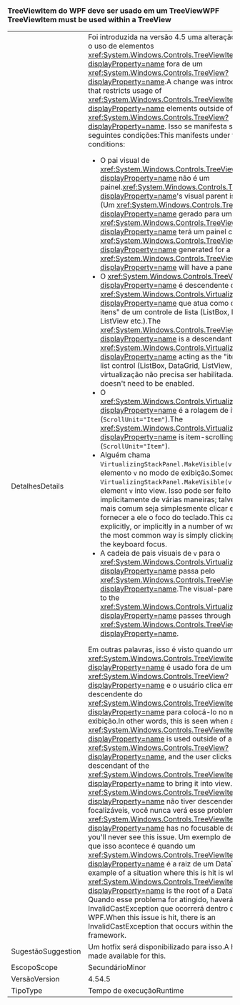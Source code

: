 ### <a name="wpf-treeviewitem-must-be-used-within-a-treeview"></a><span data-ttu-id="383d6-101">TreeViewItem do WPF deve ser usado em um TreeView</span><span class="sxs-lookup"><span data-stu-id="383d6-101">WPF TreeViewItem must be used within a TreeView</span></span>

|   |   |
|---|---|
|<span data-ttu-id="383d6-102">Detalhes</span><span class="sxs-lookup"><span data-stu-id="383d6-102">Details</span></span>|<span data-ttu-id="383d6-103">Foi introduzida na versão 4.5 uma alteração que restringe o uso de elementos <xref:System.Windows.Controls.TreeViewItem?displayProperty=name> fora de um <xref:System.Windows.Controls.TreeView?displayProperty=name>.</span><span class="sxs-lookup"><span data-stu-id="383d6-103">A change was introduced in 4.5 that restricts usage of <xref:System.Windows.Controls.TreeViewItem?displayProperty=name> elements outside of a <xref:System.Windows.Controls.TreeView?displayProperty=name>.</span></span> <span data-ttu-id="383d6-104">Isso se manifesta sob as seguintes condições:</span><span class="sxs-lookup"><span data-stu-id="383d6-104">This manifests under the following conditions:</span></span><ul><li><span data-ttu-id="383d6-105">O pai visual de <xref:System.Windows.Controls.TreeViewItem?displayProperty=name> não é um painel.</span><span class="sxs-lookup"><span data-stu-id="383d6-105"><xref:System.Windows.Controls.TreeViewItem?displayProperty=name>'s visual parent is not a panel.</span></span> <span data-ttu-id="383d6-106">(Um <xref:System.Windows.Controls.TreeViewItem?displayProperty=name> gerado para um <xref:System.Windows.Controls.TreeView?displayProperty=name> terá um painel como pai)</span><span class="sxs-lookup"><span data-stu-id="383d6-106">(A <xref:System.Windows.Controls.TreeViewItem?displayProperty=name> generated for a <xref:System.Windows.Controls.TreeView?displayProperty=name> will have a panel as its parent)</span></span></li><li><span data-ttu-id="383d6-107">O <xref:System.Windows.Controls.TreeViewItem?displayProperty=name> é descendente de um <xref:System.Windows.Controls.VirtualizingStackPanel?displayProperty=name> que atua como o &quot;host de itens&quot; de um controle de lista (ListBox, DataGrid, ListView etc.).</span><span class="sxs-lookup"><span data-stu-id="383d6-107">The <xref:System.Windows.Controls.TreeViewItem?displayProperty=name> is a descendant of a <xref:System.Windows.Controls.VirtualizingStackPanel?displayProperty=name> acting as the &quot;items host&quot; for a list control (ListBox, DataGrid, ListView, etc.).</span></span> <span data-ttu-id="383d6-108">A virtualização não precisa ser habilitada.</span><span class="sxs-lookup"><span data-stu-id="383d6-108">Virtualization doesn't need to be enabled.</span></span></li><li><span data-ttu-id="383d6-109">O <xref:System.Windows.Controls.VirtualizingStackPanel?displayProperty=name> é a rolagem de itens (<code>ScrollUnit=&quot;Item&quot;</code>).</span><span class="sxs-lookup"><span data-stu-id="383d6-109">The <xref:System.Windows.Controls.VirtualizingStackPanel?displayProperty=name> is item-scrolling (<code>ScrollUnit=&quot;Item&quot;</code>).</span></span></li><li><span data-ttu-id="383d6-110">Alguém chama <code>VirtualizingStackPanel.MakeVisible(v)</code> para rolar um elemento <code>v</code> no modo de exibição.</span><span class="sxs-lookup"><span data-stu-id="383d6-110">Someone calls <code>VirtualizingStackPanel.MakeVisible(v)</code> to scroll an element <code>v</code> into view.</span></span> <span data-ttu-id="383d6-111">Isso pode ser feito explícita ou implicitamente de várias maneiras; talvez a maneira mais comum seja simplesmente clicar em <code>v</code> para fornecer a ele o foco do teclado.</span><span class="sxs-lookup"><span data-stu-id="383d6-111">This can be done explicitly, or implicitly in a number of ways; perhaps the most common way is simply clicking on <code>v</code> to give it the keyboard focus.</span></span></li><li><span data-ttu-id="383d6-112">A cadeia de pais visuais de <code>v</code> para o <xref:System.Windows.Controls.VirtualizingStackPanel?displayProperty=name> passa pelo <xref:System.Windows.Controls.TreeViewItem?displayProperty=name>.</span><span class="sxs-lookup"><span data-stu-id="383d6-112">The visual-parent chain from <code>v</code> to the <xref:System.Windows.Controls.VirtualizingStackPanel?displayProperty=name> passes through the <xref:System.Windows.Controls.TreeViewItem?displayProperty=name>.</span></span></li></ul><span data-ttu-id="383d6-113">Em outras palavras, isso é visto quando um <xref:System.Windows.Controls.TreeViewItem?displayProperty=name> é usado fora de um <xref:System.Windows.Controls.TreeView?displayProperty=name> e o usuário clica em um descendente do <xref:System.Windows.Controls.TreeViewItem?displayProperty=name> para colocá-lo no modo de exibição.</span><span class="sxs-lookup"><span data-stu-id="383d6-113">In other words, this is seen when a <xref:System.Windows.Controls.TreeViewItem?displayProperty=name> is used outside of a <xref:System.Windows.Controls.TreeView?displayProperty=name>, and the user clicks on a descendant of the <xref:System.Windows.Controls.TreeViewItem?displayProperty=name> to bring it into view.</span></span> <span data-ttu-id="383d6-114">Se o <xref:System.Windows.Controls.TreeViewItem?displayProperty=name> não tiver descendentes focalizáveis, você nunca verá esse problema.</span><span class="sxs-lookup"><span data-stu-id="383d6-114">If the <xref:System.Windows.Controls.TreeViewItem?displayProperty=name> has no focusable descendants, you'll never see this issue.</span></span> <span data-ttu-id="383d6-115">Um exemplo de situação em que isso acontece é quando um <xref:System.Windows.Controls.TreeViewItem?displayProperty=name> é a raiz de um DataTemplate.</span><span class="sxs-lookup"><span data-stu-id="383d6-115">An example of a situation where this is hit is when a <xref:System.Windows.Controls.TreeViewItem?displayProperty=name> is the root of a DataTemplate.</span></span> <span data-ttu-id="383d6-116">Quando esse problema for atingido, haverá uma InvalidCastException que ocorrerá dentro da estrutura do WPF.</span><span class="sxs-lookup"><span data-stu-id="383d6-116">When this issue is hit, there is an InvalidCastException that occurs within the WPF framework.</span></span>|
|<span data-ttu-id="383d6-117">Sugestão</span><span class="sxs-lookup"><span data-stu-id="383d6-117">Suggestion</span></span>|<span data-ttu-id="383d6-118">Um hotfix será disponibilizado para isso.</span><span class="sxs-lookup"><span data-stu-id="383d6-118">A hotfix will be made available for this.</span></span>|
|<span data-ttu-id="383d6-119">Escopo</span><span class="sxs-lookup"><span data-stu-id="383d6-119">Scope</span></span>|<span data-ttu-id="383d6-120">Secundário</span><span class="sxs-lookup"><span data-stu-id="383d6-120">Minor</span></span>|
|<span data-ttu-id="383d6-121">Versão</span><span class="sxs-lookup"><span data-stu-id="383d6-121">Version</span></span>|<span data-ttu-id="383d6-122">4.5</span><span class="sxs-lookup"><span data-stu-id="383d6-122">4.5</span></span>|
|<span data-ttu-id="383d6-123">Tipo</span><span class="sxs-lookup"><span data-stu-id="383d6-123">Type</span></span>|<span data-ttu-id="383d6-124">Tempo de execução</span><span class="sxs-lookup"><span data-stu-id="383d6-124">Runtime</span></span>|

